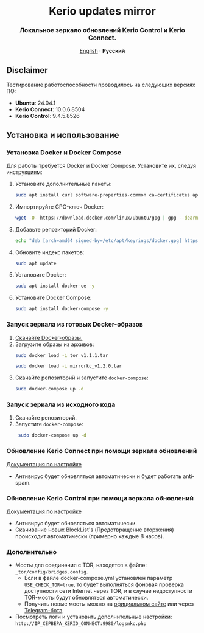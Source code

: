 <div align="center">

# Kerio updates mirror

### Локальное зеркало обновлений Kerio Control и Kerio Connect.

[English](../../README.md) · **Русский**
</div>

## Disclaimer

Тестирование работоспособности проводилось на следующих версиях ПО:

- **Ubuntu**: 24.04.1
- **Kerio Connect**: 10.0.6.8504
- **Kerio Control**: 9.4.5.8526

## Установка и использование

### Установка Docker и Docker Compose

Для работы требуется Docker и Docker Compose. Установите их, следуя инструкциям:

1. Установите дополнительные пакеты:
    ```bash
    sudo apt install curl software-properties-common ca-certificates apt-transport-https -y
    ```
2. Импортируйте GPG-ключ Docker:
    ```bash
    wget -O- https://download.docker.com/linux/ubuntu/gpg | gpg --dearmor | sudo tee /etc/apt/keyrings/docker.gpg > /dev/null
    ```
3. Добавьте репозиторий Docker:
    ```bash
    echo "deb [arch=amd64 signed-by=/etc/apt/keyrings/docker.gpg] https://download.docker.com/linux/ubuntu noble stable"| sudo tee /etc/apt/sources.list.d/docker.list > /dev/null
    ```
4. Обновите индекс пакетов:
    ```bash
    sudo apt update
    ```
5. Установите Docker:
    ```bash
    sudo apt install docker-ce -y
    ```
6. Установите Docker Compose:
    ```bash
    sudo apt install docker-compose -y
    ```

### Запуск зеркала из готовых Docker-образов

1. [Скачайте Docker-образы.](https://t.me/my_store_files_bot?start=kerio_updates_mirror)
2. Загрузите образы из архивов:
    ```bash
    sudo docker load -i tor_v1.1.1.tar
    ```
   ```bash
   sudo docker load -i mirrorkc_v1.2.0.tar
   ```
3. Скачайте репозиторий и запустите ```docker-compose```:
    ```bash
    sudo docker-compose up -d
    ```

### Запуск зеркала из исходного кода

1. Скачайте репозиторий.
2. Запустите ```docker-compose```:
   ```bash
    sudo docker-compose up -d
    ```

### Обновление Kerio Connect при помощи зеркала обновлений

[Документация по настройке](./kerio_connect.md)

- Антивирус будет обновляться автоматически и будет работать anti-spam.

### Обновление Kerio Control при помощи зеркала обновлений

[Документация по настройке](./kerio_control.md)

- Антивирус будет обновляться автоматически.
- Скачивание новых BlockList's (Предотвращение вторжения) происходит автоматически (примерно каждые 8 часов).

### Дополнительно

- Мосты для соединения с TOR, находятся в файле: ```_tor/config/bridges.config```.
    - Если в файле docker-compose.yml установлен параметр ```USE_CHECK_TOR=true```, то будет выполняться фоновая
      проверка доступности сети Internet через TOR, и в случае недоступности TOR-мосты будут обновляться автоматически.
    - Получить новые мосты можно на [официальном сайте](https://bridges.torproject.org) или
      через [Telegram-бота](https://t.me/GetBridgesBot).
- Посмотреть логи и установить дополнительные настройки: ```http://IP_СЕРВЕРА_KERIO_CONNECT:9980/logsmkc.php```